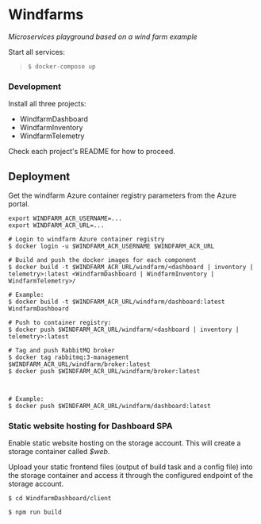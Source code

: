 # Windfarms

*Microservices playground based on a wind farm example*

Start all services:
> `$ docker-compose up`

### Development

Install all three projects:
- WindfarmDashboard
- WindfarmInventory
- WindfarmTelemetry

Check each project's README for how to proceed.


## Deployment

Get the windfarm Azure container registry parameters from the Azure portal.

```shell script
export WINDFARM_ACR_USERNAME=...
export WINDFARM_ACR_URL=...
```

```shell script
# Login to windfarm Azure container registry
$ docker login -u $WINDFARM_ACR_USERNAME $WINDFARM_ACR_URL

# Build and push the docker images for each component
$ docker build -t $WINDFARM_ACR_URL/windfarm/<dashboard | inventory | telemetry>:latest <WindfarmDashboard | WindfarmInventory | WindfarmTelemetry>/

# Example: 
$ docker build -t $WINDFARM_ACR_URL/windfarm/dashboard:latest WindfarmDashboard

# Push to container registry:
$ docker push $WINDFARM_ACR_URL/windfarm/<dashboard | inventory | telemetry>:latest

# Tag and push RabbitMQ broker
$ docker tag rabbitmq:3-management $WINDFARM_ACR_URL/windfarm/broker:latest
$ docker push $WINDFARM_ACR_URL/windfarm/broker:latest 



# Example: 
$ docker push $WINDFARM_ACR_URL/windfarm/dashboard:latest
```

### Static website hosting for Dashboard SPA

Enable static website hosting on the storage account.
This will create a storage container called *$web*.

Upload your static frontend files (output of build task and a config file) into the storage container and access it through the configured endpoint of the storage account.

```
$ cd WindfarmDashboard/client

$ npm run build
```